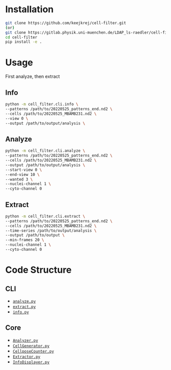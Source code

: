 # Installation

```bash
git clone https://github.com/keejkrej/cell-filter.git
(or)
git clone https://gitlab.physik.uni-muenchen.de/LDAP_ls-raedler/cell-filter.git
cd cell-filter
pip install -e .
```

# Usage

First analyze, then extract

## Info

```bash
python -m cell_filter.cli.info \
--patterns /path/to/20220525_patterns_end.nd2 \
--cells /path/to/20220525_MBAMB231.nd2 \
--view 0 \
--output /path/to/output/analysis \
```

## Analyze

```bash
python -m cell_filter.cli.analyze \
--patterns /path/to/20220525_patterns_end.nd2 \
--cells /path/to/20220525_MBAMB231.nd2 \
--output /path/to/output/analysis \
--start-view 0 \
--end-view 10 \
--wanted 3 \
--nuclei-channel 1 \
--cyto-channel 0
```

## Extract

```bash
python -m cell_filter.cli.extract \
--patterns /path/to/20220525_patterns_end.nd2 \
--cells /path/to/20220525_MBAMB231.nd2 \
--time-series /path/to/output/analysis \
--output /path/to/output \
--min-frames 20 \
--nuclei-channel 1 \
--cyto-channel 0
```

# Code Structure

## CLI

- [`analyze.py`](src/cell_filter/cli/analyze.py)
- [`extract.py`](src/cell_filter/cli/extract.py)
- [`info.py`](src/cell_filter/cli/info.py)

## Core

- [`Analyzer.py`](src/cell_filter/core/Analyzer.py)
- [`CellGenerator.py`](src/cell_filter/core/CellGenerator.py)
- [`CellposeCounter.py`](src/cell_filter/core/CellposeCounter.py)
- [`Extractor.py`](src/cell_filter/core/Extractor.py)
- [`InfoDisplayer.py`](src/cell_filter/core/InfoDisplayer.py)
